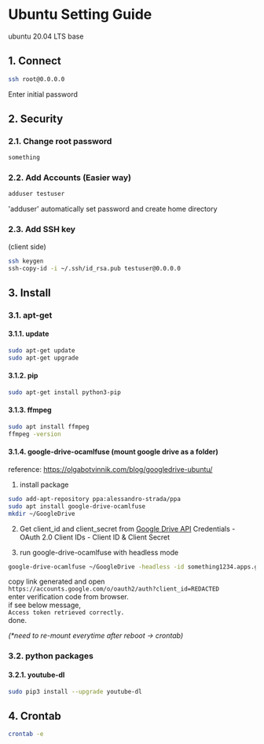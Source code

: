 # Ubuntu Setting Guide
ubuntu 20.04 LTS base

## 1. Connect
``` bash
ssh root@0.0.0.0
```
Enter initial password

## 2. Security
### 2.1. Change root password
``` bash
something
```
### 2.2. Add Accounts (Easier way)
``` bash
adduser testuser
```
'adduser' automatically set password and create home directory
### 2.3. Add SSH key
(client side)
``` bash
ssh keygen
ssh-copy-id -i ~/.ssh/id_rsa.pub testuser@0.0.0.0
```

## 3. Install
### 3.1. apt-get
#### 3.1.1. update
``` bash
sudo apt-get update
sudo apt-get upgrade
```
#### 3.1.2. pip
``` bash
sudo apt-get install python3-pip
```
#### 3.1.3. ffmpeg
``` bash
sudo apt install ffmpeg
ffmpeg -version
```
#### 3.1.4. google-drive-ocamlfuse (mount google drive as a folder)
reference: https://olgabotvinnik.com/blog/googledrive-ubuntu/
1. install package
``` bash
sudo add-apt-repository ppa:alessandro-strada/ppa
sudo apt install google-drive-ocamlfuse
mkdir ~/GoogleDrive
```
2. Get client_id and client_secret from [Google Drive API](https://console.cloud.google.com/marketplace/product/google/drive.googleapis.com/)
Credentials - OAuth 2.0 Client IDs - Client ID & Client Secret

3. run google-drive-ocamlfuse with headless mode
``` bash
google-drive-ocamlfuse ~/GoogleDrive -headless -id something1234.apps.googleusercontent.com -secret yoursecrethere
```
copy link generated and open\
```https://accounts.google.com/o/oauth2/auth?client_id=REDACTED```\
enter verification code from browser.\
if see below message,\
```Access token retrieved correctly.```\
done.

*(\*need to re-mount everytime after reboot -> crontab)*

### 3.2. python packages
#### 3.2.1. youtube-dl
``` bash
sudo pip3 install --upgrade youtube-dl
```

## 4. Crontab
``` bash
crontab -e
```



